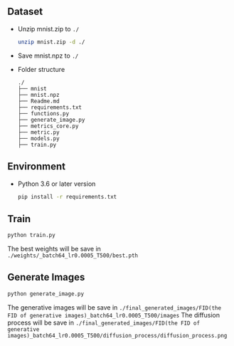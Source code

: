 ## Dataset
- Unzip mnist.zip to `./`
    ```sh
    unzip mnist.zip -d ./
    ```
- Save mnist.npz to `./`

- Folder structure
    ```
    ./
    ├── mnist
    ├── mnist.npz
    ├── Readme.md
    ├── requirements.txt
    ├── functions.py
    ├── generate_image.py
    ├── metrics_core.py
    ├── metric.py
    ├── models.py
    ├── train.py
    ```

## Environment
- Python 3.6 or later version
    ```sh
    pip install -r requirements.txt
    ```

## Train
```sh
python train.py 
```
The best weights will be save in `./weights/_batch64_lr0.0005_T500/best.pth`


## Generate Images
```sh
python generate_image.py 
```
The generative images will be save in `./final_generated_images/FID(the FID of generative images)_batch64_lr0.0005_T500/images`
The diffusion process will be save in `./final_generated_images/FID(the FID of generative images)_batch64_lr0.0005_T500/diffusion_process/diffusion_process.png`



